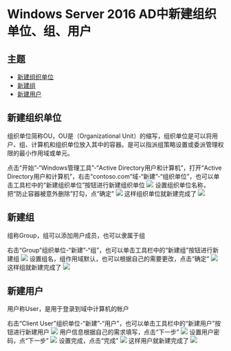 # Windows Server 2016 AD中新建组织单位、组、用户

## 主题
- [新建组织单位](#新建组织单位)
- [新建组](#新建组)
- [新建用户](#新建用户)
## 新建组织单位

组织单位简称OU，OU是（Organizational Unit）的缩写，组织单位是可以将用户、组、计算机和组织单位放入其中的容器。是可以指派组策略设置或委派管理权限的最小作用域或单元。

点击“开始”-“Windows管理工具”-“Active Directory用户和计算机”，打开“Active Directory用户和计算机”，右击“contoso.com”域-“新建”-“组织单位”，也可以单击工具栏中的“新建组织单位”按钮进行新建组织单位
![](./../../IMGS/AD/AD-New-OU-1.png)
设置组织单位名称，把“防止容器被意外删除”打勾，点“确定”
![](./../../IMGS/AD/AD-New-OU-2.png)
这样组织单位就新建完成了
![](./../../IMGS/AD/AD-New-OU-3.png)

## 新建组

组称Group，组可以添加用户成员，也可以隶属于组

右击“Group”组织单位-“新建”-“组”，也可以单击工具栏中的“新建组”按钮进行新建组
![](./../../imgs/ad/AD-New-Group-1.png)
设置组名，组作用域默认，也可以根据自己的需要更改，点击“确定”
![](./../../imgs/ad/AD-New-Group-2.png)
这样组就新建完成了
![](./../../imgs/ad/AD-New-Group-3.png)

## 新建用户

用户称User，是用于登录到域中计算机的帐户

右击“Client User”组织单位-“新建”-“用户”，也可以单击工具栏中的“新建用户”按钮进行新建用户
![](./../../IMGS/AD/AD-New-User-1.png)
用户信息根据自己的需求填写，点击“下一步”
![](./../../IMGS/AD/AD-New-User-2.png)
设置用户密码，点“下一步”
![](./../../IMGS/AD/AD-New-User-3.png)
设置完成，点击“完成”
![](./../../IMGS/AD/AD-New-User-4.png)
这样用户就新建完成了
![](./../../IMGS/AD/AD-New-User-5.png)